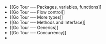 - [[Go Tour --- Packages, variables, functions]]
- [[Go Tour --- Flow control]]
- [[Go Tour --- More types]]
- [[Go Tour --- Methods and Interface]]
- [[Go Tour --- Generics]]
- [[Go Tour --- Concurrency]]
-